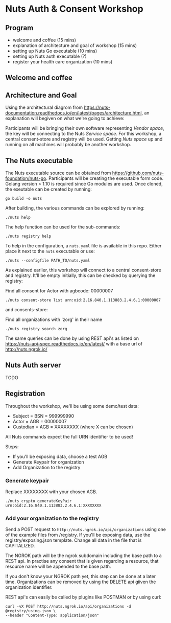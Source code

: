 # Nuts Auth & Consent Workshop

## Program

- welcome and coffee (15 mins)
- explanation of architecture and goal of workshop (15 mins)
- setting up Nuts Go executable (10 mins)
- setting up Nuts auth executable (?)
- register your health care organization (10 mins)

## Welcome and coffee

## Architecture and Goal

Using the architectural diagrom from https://nuts-documentation.readthedocs.io/en/latest/pages/architecture.html, an explanation will begiven on what we're going to achieve:

Participants will be bringing their own software representing *Vendor space*, the key will be connecting to the Nuts *Service space*.
For this workshop, a central consent-store and registry will be used. Getting *Nuts space* up and running on all machines will probably be another workshop.

## The Nuts executable

The Nuts executable source can be obtained from https://github.com/nuts-foundation/nuts-go. Participants will be creating the executable form code. Golang version > 1.10 is required since Go modules are used. Once cloned, the exeutable can be created by running:

```Shell
go build -o nuts
```

After building, the various commands can be explored by running:

```Shell
./nuts help
```

The help function can be used for the sub-commands:

```Shell
./nuts registry help
```

To help in the configuration, a `nuts.yaml` file is available in this repo. Either place it next to the `nuts` executable or use:

```Shell
./nuts --configfile PATH_TO/nuts.yaml
```

As explained earlier, this workshop will connect to a central consent-store and registry. It'll be empty initially, this can be checked by querying the registry:

Find all consent for Actor with agbcode: 00000007
```Shell
./nuts consent-store list urn:oid:2.16.840.1.113883.2.4.6.1:00000007
```

and consents-store:

Find all organizations with 'zorg' in their name
```Shell
./nuts registry search zorg
```

The same queries can be done by using REST api's as listed on https://nuts-api-spec.readthedocs.io/en/latest/ with a base url of http://nuts.ngrok.io/

## Nuts Auth server

TODO

## Registration

Throughout the workshop, we'll be using some demo/test data:

- Subject = BSN = 999999990
- Actor = AGB = 00000007
- Custodian = AGB = XXXXXXXX (where X can be chosen)

All Nuts commands expect the full URN identifier to be used!

Steps:
- If you'll be exposing data, choose a test AGB
- Generate Keypair for organization
- Add Organization to the registry

### Generate keypair

Replace XXXXXXXX with your chosen AGB.
```Shell
./nuts crypto generateKeyPair urn:oid:2.16.840.1.113883.2.4.6.1:XXXXXXXX
```

### Add your organization to the registry

Send a POST request to `http://nuts.ngrok.io/api/organizations` using one of the example files from /registry. If you'll be exposing data, use the registry/exposing.json template. Change all data in the file that is CAPITALIZED.

The NGROK path will be the ngrok subdomain including the base path to a REST api. In practise any consent that is given regarding a resource, that resource name will be appended to the base path.

If you don't know your NGROK path yet, this step can be done at a later time. Organizations can be removed by using the DELETE api giiven the organization identifier.

REST api's can easily be called by plugins like POSTMAN or by using curl:

```Shell
curl -vX POST http://nuts.ngrok.io/api/organizations -d @registry/using.json \
--header "Content-Type: application/json"
```




 

